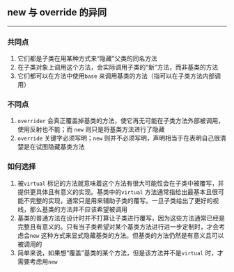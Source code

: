 ## new 与 override 的异同

---

### 共同点

1. 它们都是子类在用某种方式来“隐藏”父类的同名方法
2. 在子类对象上调用这个方法，会实际调用子类的“新”方法，而非基类的方法
3. 它们都可以在方法中使用`base` 来调用基类的方法（指可以在子类方法内部调用）

### 不同点

1. `overrider` 会真正覆盖掉基类的方法，使它再无可能在子类方法外部被调用，使用反射也不能；而 `new` 则只是将基类方法进行了隐藏
2. `override` 关键字必须写明；`new` 则并不必须写明，声明相当于在表明自己很清楚是在试图隐藏基类方法

### 如何选择

1. 被`virtual` 标记的方法就意味着这个方法有很大可能性会在子类中被覆写，并提供更具体且有意义的实现。基类中的`virtual` 方法通常指给出最基本且很可能不完整的实现，通常只是用来辅助子类的覆写。一旦子类给出了更好的视线，那么基类的方法并不应该希望被调用
2. 基类的普通方法在设计时并不打算让子类进行覆写，因为这些方法通常已经是完整且有意义的。只有当子类希望对某个基类方法进行进一步定制时，才会考虑会`new` 这种方式来显式隐藏基类的方法。但基类的方法仍然是有意义且可以被调用的
3. 简单来说，如果想“覆盖”基类的某个方法，但是该方法并不是`virtual` 时，才需要考虑用`new` 

